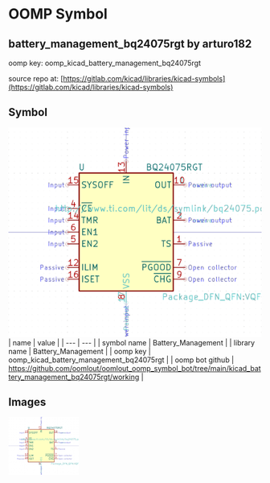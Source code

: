 # OOMP Symbol  
## battery_management_bq24075rgt  by arturo182  
  
oomp key: oomp_kicad_battery_management_bq24075rgt  
  
source repo at: [https://gitlab.com/kicad/libraries/kicad-symbols](https://gitlab.com/kicad/libraries/kicad-symbols)  
## Symbol  
  
[![working.png](working_600.png)](working.png)  
| name | value | 
| --- | --- | 
| symbol name | Battery_Management | 
| library name | Battery_Management | 
| oomp key | oomp_kicad_battery_management_bq24075rgt | 
| oomp bot github | https://github.com/oomlout/oomlout_oomp_symbol_bot/tree/main/kicad_battery_management_bq24075rgt/working | 
## Images  
  
[![working.png](working_140.png)](working.png)  
